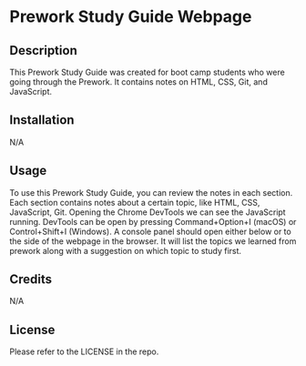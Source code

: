 # Prework Study Guide Webpage

## Description

This Prework Study Guide was created for boot camp students who were going through the Prework. It contains notes on HTML, CSS, Git, and JavaScript.


## Installation

N/A


## Usage

To use this Prework Study Guide, you can review the notes in each section. Each section contains notes about a certain topic, like HTML, CSS, JavaScript, Git. Opening the Chrome DevTools we can see the JavaScript running. DevTools can be open by pressing Command+Option+I (macOS) or Control+Shift+I (Windows). A console panel should open either below or to the side of the webpage in the browser. It will list the topics we learned from prework along with a suggestion on which topic to study first.

## Credits

N/A


## License

Please refer to the LICENSE in the repo.
